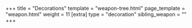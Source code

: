 +++
title = "Decorations"
template = "weapon-tree.html"
page_template = "weapon.html"
weight = 11
[extra]
type = "decoration"
sibling_weapon = ""
+++
